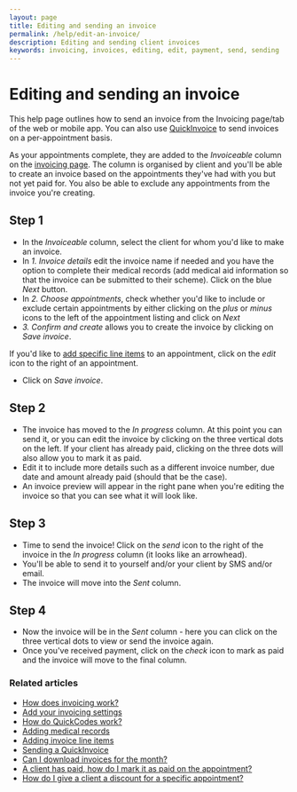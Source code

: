 ```yaml
---
layout: page
title: Editing and sending an invoice
permalink: /help/edit-an-invoice/
description: Editing and sending client invoices
keywords: invoicing, invoices, editing, edit, payment, send, sending
---
```


# Editing and sending an invoice

This help page outlines how to send an invoice from the Invoicing page/tab of the web or mobile app. You can also use [QuickInvoice](/help/quickinvoice) to send invoices on a per-appointment basis.

As your appointments complete, they are added to the *Invoiceable* column on the [invoicing page](https://app.appointmentguru.co/#/invoices). The column is organised by client and you'll be able to create an invoice based on the appointments they've had with you but not yet paid for. You also be able to exclude any appointments from the invoice you're creating.

## Step 1

* In the *Invoiceable* column, select the client for whom you'd like to make an invoice.
* In *1. Invoice details* edit the invoice name if needed and you have the option to complete their medical records (add medical aid information so that the invoice can be submitted to their scheme). Click on the blue *Next* button.
* In *2. Choose appointments*, check whether you'd like to include or exclude certain appointments by either clicking on the *plus* or *minus* icons to the left of the appointment listing and click on *Next*
* *3. Confirm and create* allows you to create the invoice by clicking on *Save invoice*.

If you'd like to [add specific line items](/help/adding-invoice-line-items) to an appointment, click on the *edit* icon to the right of an appointment.
* Click on *Save invoice*.

## Step 2

* The invoice has moved to the *In progress* column. At this point you can send it, or you can edit the invoice by clicking on the three vertical dots on the left. If your client has already paid, clicking on the three dots will also allow you to mark it as paid.
* Edit it to include more details such as a different invoice number, due date and amount already paid (should that be the case).
* An invoice preview will appear in the right pane when you're editing the invoice so that you can see what it will look like.

## Step 3

* Time to send the invoice! Click on the *send* icon to the right of the invoice in the *In progress* column (it looks like an arrowhead).
* You'll be able to send it to yourself and/or your client by SMS and/or email.
* The invoice will move into the *Sent* column.

## Step 4

* Now the invoice will be in the *Sent* column - here you can click on the three vertical dots to view or send the invoice again.
* Once you've received payment, click on the *check* icon to mark as paid and the invoice will move to the final column.

### Related articles

* [How does invoicing work?](/help/how-does-invoicing-work)
* [Add your invoicing settings](/help/invoicing-settings)
* [How do QuickCodes work?](/help/quickcodes)
* [Adding medical records](/help/adding-medical-records)
* [Adding invoice line items](/help/adding-invoice-line-items)
* [Sending a QuickInvoice](quickinvoice)
* [Can I download invoices for the month?](/help/download-invoices)
* [A client has paid, how do I mark it as paid on the appointment?](/help/mark-as-paid)
* [How do I give a client a discount for a specific appointment?](/help/discount-appointment)

